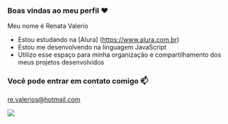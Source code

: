 ### Boas vindas ao meu perfil ❤️

Meu nome é Renata Valerio

- Estou estudando na [Alura] (https://www.alura.com.br)
- Estou me desenvolvendo na linguagem JavaScript
- Utilizo esse espaço para minha organização e compartilhamento dos meus projetos desenvolvidos

### Você pode entrar em contato comigo 📫

re.valerios@hotmail.com

![](https://media1.tenor.com/m/e_Da8yf4Y74AAAAC/charlie-brown-snoopy.gif)
